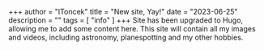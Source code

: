 +++
author = "IToncek"
title = "New site, Yay!"
date = "2023-06-25"
description = ""
tags = [
    "info"
]
+++
Site has been upgraded to Hugo, allowing me to add some content here. This site will contain all my images and videos, including astronomy, planespotting and my other hobbies.